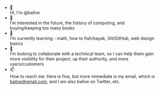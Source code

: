 - 👋  
Hi, I’m @ballve
- 👀  
I’m interested in the future, the history of computing, and buying/keeping too many books
- 🌱  
I’m currently learning - math, how to fish/kayak, Git/GitHub, web design basics
- 💞️  
I’m looking to collaborate with a technical team, so I can help them gain more visibility for their project, up their authority, and more users/customers
- 📫  
How to reach me: Here is fine, but more immediate is my email, which is ballve@gmail.com, and I am also ballve on Twitter, etc.

<!---
ballve/ballve is a ✨ special ✨ repository because its `README.md` (this file) appears on your GitHub profile.
You can click the Preview link to take a look at your changes.
--->
